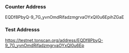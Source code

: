 ### Counter Address
EQDf8PbyQ-9_7G_yvnOmdRifadzmgrvaOYxQI0u6EpihZGaE

### Test Addresss
https://testnet.tonscan.org/address/EQDf8PbyQ-9_7G_yvnOmdRifadzmgrvaOYxQI0u6Ep